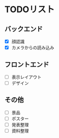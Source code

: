 # TODOリスト

## バックエンド
- [x] 顔認識
- [x] カメラからの読み込み

## フロントエンド
- [ ] 表示レイアウト
- [ ] デザイン

## その他
- [ ] 景品
- [ ] ポスター
- [ ] 発表整理
- [ ] 資料整理